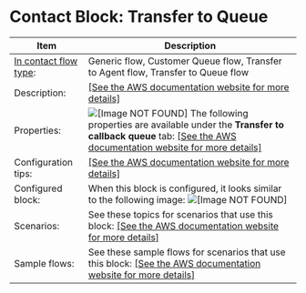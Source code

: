# Contact Block: Transfer to Queue<a name="transfer-to-queue"></a>


| Item | Description | 
| --- | --- | 
|  [In contact flow type](create-contact-flow.md#contact-flow-types):  | Generic flow, Customer Queue flow, Transfer to Agent flow, Transfer to Queue flow  | 
|  Description:  |  [\[See the AWS documentation website for more details\]](http://docs.aws.amazon.com/connect/latest/adminguide/transfer-to-queue.html)  | 
|  Properties:  |  ![\[Image NOT FOUND\]](http://docs.aws.amazon.com/connect/latest/adminguide/images/transfer-to-queue-properties.png) The following properties are available under the **Transfer to callback queue** tab: [\[See the AWS documentation website for more details\]](http://docs.aws.amazon.com/connect/latest/adminguide/transfer-to-queue.html)  | 
|  Configuration tips:  |  [\[See the AWS documentation website for more details\]](http://docs.aws.amazon.com/connect/latest/adminguide/transfer-to-queue.html)  | 
|  Configured block:  |  When this block is configured, it looks similar to the following image: ![\[Image NOT FOUND\]](http://docs.aws.amazon.com/connect/latest/adminguide/images/transfer-to-queue-configured.png)  | 
|  Scenarios:  |  See these topics for scenarios that use this block: [\[See the AWS documentation website for more details\]](http://docs.aws.amazon.com/connect/latest/adminguide/transfer-to-queue.html)  | 
|  Sample flows:  |  See these sample flows for scenarios that use this block: [\[See the AWS documentation website for more details\]](http://docs.aws.amazon.com/connect/latest/adminguide/transfer-to-queue.html)  | 